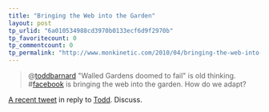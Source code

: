 ```yaml
---
title: "Bringing the Web into the Garden"
layout: post
tp_urlid: "6a010534988cd3970b0133ecf6d9f2970b"
tp_favoritecount: 0
tp_commentcount: 0
tp_permalink: "http://www.monkinetic.com/2010/04/bringing-the-web-into-the-garden.html"
---
```

> @[toddbarnard](http://twitter.com/toddbarnard) "Walled Gardens doomed to fail" is old thinking. #[facebook](http://twitter.com/search?q=%23facebook) is bringing the web into the garden. How do we adapt?

[A recent tweet](http://twitter.com/steveivy/status/12885241595) in reply to [Todd](http://twitter.com/toddbarnard/status/12884806202). Discuss.
